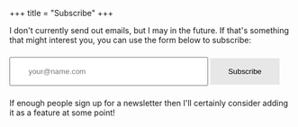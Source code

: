 +++
title = "Subscribe"
+++

I don't currently send out emails, but I may in the future. If that's something that might interest you, you can use the form below to subscribe:

<form
  action="https://buttondown.email/api/emails/embed-subscribe/aussienomics"
  method="post"
  target="popupwindow"
  onsubmit="window.open('https://buttondown.email/aussienomics', 'popupwindow')"
  class="embeddable-buttondown-form"
>

  <input placeholder="your@name.com" style="width: 70%;padding: 1rem 2rem;margin: 8px 0;box-sizing: border-box;" type="email" name="email" id="bd-email" />
  <input style="background-color: #e7e7e7; color: black;border: none;padding: 1rem 2rem;text-align: center;text-decoration: none;display: inline-block;" type="submit" value="Subscribe" />
</form>

If enough people sign up for a newsletter then I'll certainly consider adding it as a feature at some point!